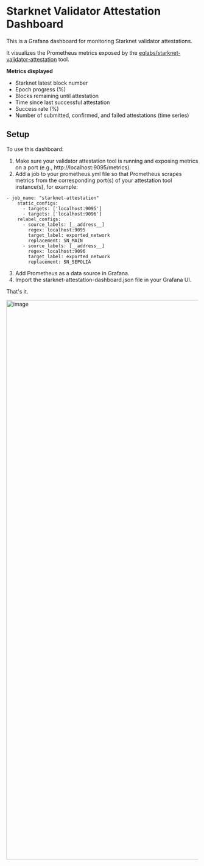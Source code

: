 # Starknet Validator Attestation Dashboard

This is a Grafana dashboard for monitoring Starknet validator attestations.

It visualizes the Prometheus metrics exposed by the [eqlabs/starknet-validator-attestation](https://github.com/eqlabs/starknet-validator-attestation) tool.

**Metrics displayed**

- Starknet latest block number
- Epoch progress (%)
- Blocks remaining until attestation
- Time since last successful attestation
- Success rate (%)
- Number of submitted, confirmed, and failed attestations (time series)

## Setup

To use this dashboard:
1. Make sure your validator attestation tool is running and exposing metrics on a port (e.g., http://localhost:9095/metrics).
2. Add a job to your prometheus.yml file so that Prometheus scrapes metrics from the corresponding port(s) of your attestation tool instance(s), for example:
```
- job_name: "starknet-attestation"
    static_configs:
      - targets: ['localhost:9095']
      - targets: ['localhost:9096']
    relabel_configs:
      - source_labels: [__address__]
        regex: localhost:9095
        target_label: exported_network
        replacement: SN_MAIN
      - source_labels: [__address__]
        regex: localhost:9096
        target_label: exported_network
        replacement: SN_SEPOLIA
  ```
3. Add Prometheus as a data source in Grafana.
4. Import the starknet-attestation-dashboard.json file in your Grafana UI.

That's it.

<img width="1470" alt="image" src="https://github.com/user-attachments/assets/236e0b74-a8cc-411e-9598-0207fdaf944e" />






